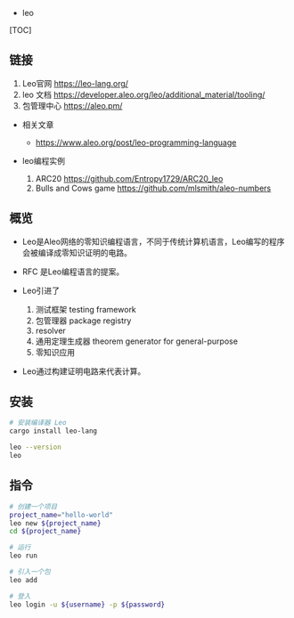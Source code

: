 - leo

[TOC]

## 链接
1. Leo官网 https://leo-lang.org/
2. leo 文档 https://developer.aleo.org/leo/additional_material/tooling/
3. 包管理中心 https://aleo.pm/

- 相关文章
    - https://www.aleo.org/post/leo-programming-language

- leo编程实例
    1. ARC20 https://github.com/Entropy1729/ARC20_leo
    2. Bulls and Cows game  https://github.com/mlsmith/aleo-numbers
## 概览
- Leo是Aleo网络的零知识编程语言，不同于传统计算机语言，Leo编写的程序会被编译成零知识证明的电路。
- RFC 是Leo编程语言的提案。

- Leo引进了
  1. 测试框架 testing framework
  2. 包管理器 package registry
  3. resolver
  4. 通用定理生成器 theorem generator for general-purpose
  5. 零知识应用

- Leo通过构建证明电路来代表计算。

## 安装
```bash
# 安装编译器 Leo
cargo install leo-lang

leo --version
leo
```

## 指令
```bash
# 创建一个项目
project_name="hello-world"
leo new ${project_name}
cd ${project_name}

# 运行
leo run

# 引入一个包
leo add 

# 登入
leo login -u ${username} -p ${password}
```